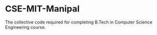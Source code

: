 # CSE-MIT-Manipal
The collective code required for completing B.Tech in Computer Science Engineering course.
